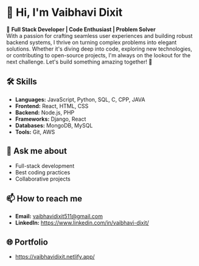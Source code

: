 # 👋 Hi, I'm Vaibhavi Dixit

🚀 **Full Stack Developer | Code Enthusiast | Problem Solver**  
With a passion for crafting seamless user experiences and building robust backend systems, I thrive on turning complex problems into elegant solutions. Whether it's diving deep into code, exploring new technologies, or contributing to open-source projects, I'm always on the lookout for the next challenge. Let's build something amazing together! 🌟

## 🛠️ Skills
- **Languages:** JavaScript, Python, SQL, C, CPP, JAVA
- **Frontend:** React, HTML, CSS
- **Backend:** Node.js, PHP
- **Frameworks:** Django, React 
- **Databases:** MongoDB, MySQL
- **Tools:** Git, AWS

## 💬 Ask me about
- Full-stack development
- Best coding practices
- Collaborative projects

## 📫 How to reach me
- **Email:** vaibhavidixit511@gmail.com
- **LinkedIn:** https://www.linkedin.com/in/vaibhavi-dixit/

## 🌐 Portfolio
- https://vaibhavidixit.netlify.app/

